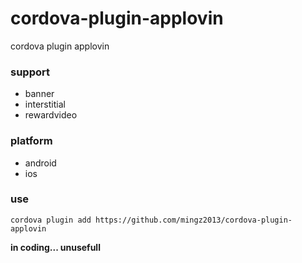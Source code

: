 # cordova-plugin-applovin



cordova plugin applovin





### support
- banner
- interstitial
- rewardvideo



### platform
- android
- ios




### use

`cordova plugin add https://github.com/mingz2013/cordova-plugin-applovin`



**in coding... unusefull**
